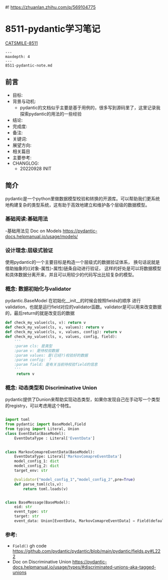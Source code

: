 #! https://zhuanlan.zhihu.com/p/569104775
# 8511-pydantic学习笔记

[CATSMILE-8511](http://catsmile.info/8511-pydantic-note.html)

```{toctree}
---
maxdepth: 4
---
8511-pydantic-note.md
```

## 前言

- 目标:
- 背景与动机:
    - pydantic的文档似乎主要是基于用例的，很多写到源码里了，这里记录我探索pydantic的用法的一些经验
- 结论: 
- 完成度: 
- 备注: 
- 关键词: 
- 展望方向:
- 相关篇目
- 主要参考:
- CHANGLOG:
    - 20220928 INIT

## 简介

pydantic是一个python里做数据模型校验和转换的开源库。可以帮助我们更系统地构建复杂的类型系统，这有助于高效地建立和维护各个层级的数据模型。


### 基础阅读:基础用法

-基础用法见 Doc on Models <https://pydantic-docs.helpmanual.io/usage/models/>

### 设计理念:层级式验证

使用pydantic的一个主要目标是构造一个层级式的数据验证体系，
换句话说就是借助抽象的((对象-属性)-属性)链条自动进行验证，
这样的好处是可以将数据模型和具体数据分离开来，并且可以用较少的代码写出比较复杂的模型。

### 概念: 数据初始化与validator

pydantic.BaseModel 在初始化__init__的时候会按照fields的顺序
进行validation，也就是运行field对应的validator函数。validator是可以用来改变数据的，最后return的就是改变后的数据

```python
def check_my_value(cls, v): return v
def check_my_value(cls, v, values): return v
def check_my_value(cls, v, values, config): return v
def check_my_value(cls, v, values, config, field):
    '''
    :param cls: 是类型
    :param v: 是待校验数据
    :param values: 是(已经?)校验好的数据
    :param config: ？
    :param field: 是有关当前待校验field的信息 
    '''
     return v
```

### 概念: 动态类型和 Discriminative Union

pydantic提供了Dunion来帮助实现动态类型，如果你发现自己在手动写一个类型的registry，可以考虑用这个特性。

```python

import toml
from pydantic import BaseModel,Field
from typing import Literal, Union
class EventData(BaseModel):
    EventDataType : Literal['EventData']
    

class MarkovComapreEventData(BaseModel):
    EventDataType: Literal['MarkovComapreEventData']
    model_config_1: dict
    model_config_2: dict
    target_env: str

    @validator("model_config_1","model_config_2",pre=True)
    def parse_toml(cls,v):
        return toml.loads(v)


class BaseMessage(BaseModel):
    eid: str
    event_type: str
    target: str
    event_data: Union[EventData, MarkovComapreEventData] = Field(default={},discriminator='EventDataType')
```

### 参考:

- `Field()` gh code <https://github.com/pydantic/pydantic/blob/main/pydantic/fields.py#L222>
- Doc on Discriminative Union  <https://pydantic-docs.helpmanual.io/usage/types/#discriminated-unions-aka-tagged-unions>

